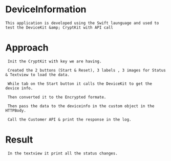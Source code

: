 
# DeviceInformation
     
    This application is developed using the Swift launguage and used to test the DeviceKit &amp; CryptKit with API call
    
     
# Approach
     
     Init the CryptKit with key we are having.
     
     Created the 2 buttons (Start & Reset), 3 labels , 3 images for Status & Textview to load the data.
     
     While tab on the Start button it calls the DeviceKit to get the device info.
     
     Then converted it to the Encrypted formate.
     
     Then pass the data to the deviceinfo in the custom object in the HTTPBody.
     
     Call the Customer API & print the response in the log.
     
     
 # Result
 
     In the textview it print all the status changes.
     
     
     
     
     
     
